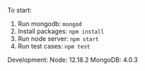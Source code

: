 To start:

1. Run mongodb: `mongod`
2. Install packages: `npm install`
3. Run node server: `npm start`
4. Run test cases: `npm test`

Development:
Node: 12.18.2
MongoDB: 4.0.3
